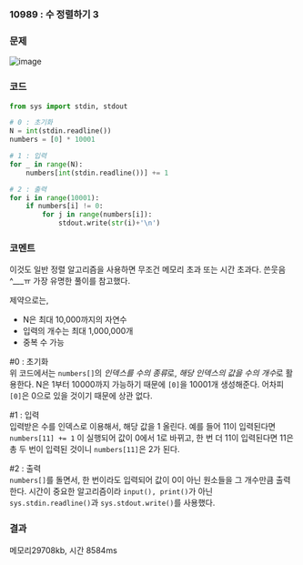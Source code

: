 ### 10989 : 수 정렬하기 3
### 문제
![image](https://user-images.githubusercontent.com/50744222/135709211-496bb69a-ed1d-4b60-ab6f-b5b10d186078.png)

### 코드
```python
from sys import stdin, stdout

# 0 : 초기화
N = int(stdin.readline())
numbers = [0] * 10001

# 1 : 입력
for _ in range(N):
    numbers[int(stdin.readline())] += 1

# 2 : 출력
for i in range(10001):
    if numbers[i] != 0:
        for j in range(numbers[i]):
            stdout.write(str(i)+'\n')
```
### 코멘트
이것도 일반 정렬 알고리즘을 사용하면 무조건 메모리 초과 또는 시간 초과다. 쓴웃음 ^___ㅠ
가장 유명한 풀이를 참고했다.

제약으로는,
- N은 최대 10,000까지의 자연수
- 입력의 개수는 최대 1,000,000개
- 중복 수 가능

\#0 : 초기화 <br>
위 코드에서는 `numbers[]`의 *인덱스를 수의 종류*로, *해당 인덱스의 값을 수의 개수*로 활용한다.
N은 1부터 10000까지 가능하기 때문에 `[0]`을 10001개 생성해준다. 어차피 `[0]`은 0으로 있을 것이기 때문에 상관 없다.

\#1 : 입력<br>
입력받은 수를 인덱스로 이용해서, 해당 값을 1 올린다. 예를 들어 11이 입력된다면 `numbers[11] += 1` 이 실행되어 값이 0에서 1로 바뀌고, 한 번 더 11이 입력된다면 11은 총 두 번이 입력된 것이니 `numbers[11]`은 2가 된다. 

\#2 : 출력<br>
`numbers[]`를 돌면서, 한 번이라도 입력되어 값이 0이 아닌 원소들을 그 개수만큼 출력한다.
시간이 중요한 알고리즘이라 `input(), print()`가 아닌 `sys.stdin.readline()`과 `sys.stdout.write()`를 사용했다.

### 결과
메모리29708kb, 시간 8584ms
